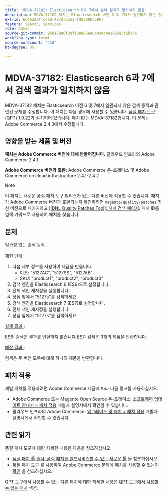 ```yaml
---
title: 'MDVA-37182: Elasticsearch 6과 7에서 검색 결과가 일치하지 않음'
description: MDVA-37182 패치는 Elasticsearch 버전 6 및 7에서 일관되지 않은 검색 동작과 관련된 문제를 수정합니다. 이 패치는 [Quality Patches Tool (QPT)](/help/announcements/adobe-commerce-announcements/magento-quality-patches-released-new-tool-to-self-serve-quality-patches.md) 1.0.22가 설치된 경우 사용할 수 있습니다. 패치 ID는 MDVA-37182입니다. 이 문제는 Adobe Commerce 2.4.3에서 수정됩니다.
exl-id: 6c4e2d2f-cced-487d-b253-fd0c80bc6067
feature: Search, Services
role: Admin
source-git-commit: 958179e0f3efe08e65ea8b0c4c4e1015e3c5bb76
workflow-type: tm+mt
source-wordcount: '410'
ht-degree: 0%

---
```


# MDVA-37182: Elasticsearch 6과 7에서 검색 결과가 일치하지 않음

MDVA-37182 패치는 Elasticsearch 버전 6 및 7에서 일관되지 않은 검색 동작과 관련된 문제를 수정합니다. 이 패치는 다음 경우에 사용할 수 있습니다. [품질 패치 도구(QPT)](/help/announcements/adobe-commerce-announcements/magento-quality-patches-released-new-tool-to-self-serve-quality-patches.md) 1.0.22가 설치되어 있습니다. 패치 ID는 MDVA-37182입니다. 이 문제는 Adobe Commerce 2.4.3에서 수정됩니다.

## 영향을 받는 제품 및 버전

**패치는 Adobe Commerce 버전에 대해 만들어집니다.** 클라우드 인프라의 Adobe Commerce 2.4.1

**Adobe Commerce 버전과 호환:** Adobe Commerce 온-프레미스 및 Adobe Commerce on cloud infrastructure 2.4.1-2.4.2

>[!NOTE]
>
>이 패치는 새로운 품질 패치 도구 릴리스가 있는 다른 버전에 적용할 수 있습니다. 패치가 Adobe Commerce 버전과 호환되는지 확인하려면 `magento/quality-patches` 최신 버전으로 패키지하고 [[!DNL Quality Patches Tool]: 패치 검색 페이지](https://devdocs.magento.com/quality-patches/tool.html#patch-grid). 패치 ID를 검색 키워드로 사용하여 패치를 찾습니다.

## 문제

일관성 없는 검색 동작.

<u>재현 단계</u>:

1. 다음 세부 정보를 사용하여 제품을 만듭니다.
   * 이름: &quot;5127AC&quot;, &quot;5127SS&quot;, &quot;5127AB&quot;
   * SKU: &quot;product1&quot;, &quot;product2&quot;, &quot;product3&quot;
1. 검색 엔진을 Elasticsearch 6 (ES6)으로 설정합니다.
1. 전체 색인 재지정을 실행합니다.
1. 상점 앞에서 &quot;5127s&quot;를 검색하세요.
1. 검색 엔진을 Elasticsearch 7 (ES7)로 설정합니다.
1. 전체 색인 재지정을 실행합니다.
1. 상점 앞에서 &quot;5127s&quot;를 검색하세요.

<u>실제 결과:</u>:

ES6: 검색은 결과를 반환하지 않습니다.ES7: 검색은 3개의 제품을 반환합니다.

<u>예상 결과:</u>:

검색은 두 버전 모두에 대해 하나의 제품을 반환합니다.

## 패치 적용

개별 패치를 적용하려면 Adobe Commerce 제품에 따라 다음 링크를 사용하십시오.

* Adobe Commerce 또는 Magento Open Source 온-프레미스: [소프트웨어 업데이트 안내서 > 패치 적용](https://devdocs.magento.com/guides/v2.4/comp-mgr/patching/mqp.html) 개발자 설명서에서 확인할 수 있습니다.
* 클라우드 인프라의 Adobe Commerce: [업그레이드 및 패치 > 패치 적용](https://devdocs.magento.com/cloud/project/project-patch.html) 개발자 설명서에서 확인할 수 있습니다.

## 관련 읽기

품질 패치 도구에 대한 자세한 내용은 다음을 참조하십시오.

* [품질 패치 툴 출시: 품질 패치를 셀프서비스할 수 있는 새로운 툴](/help/announcements/adobe-commerce-announcements/magento-quality-patches-released-new-tool-to-self-serve-quality-patches.md) 을 참조하십시오.
* [품질 패치 도구 를 사용하여 Adobe Commerce 문제에 패치를 사용할 수 있는지 확인](/help/support-tools/patches-available-in-qpt-tool/check-patch-for-magento-issue-with-magento-quality-patches.md) 을 참조하십시오.

QPT 도구에서 사용할 수 있는 다른 패치에 대한 자세한 내용은 [QPT 도구에서 사용할 수 있는 패치](https://support.magento.com/hc/en-us/sections/360010506631-Patches-available-in-QPT-tool-) 섹션.
